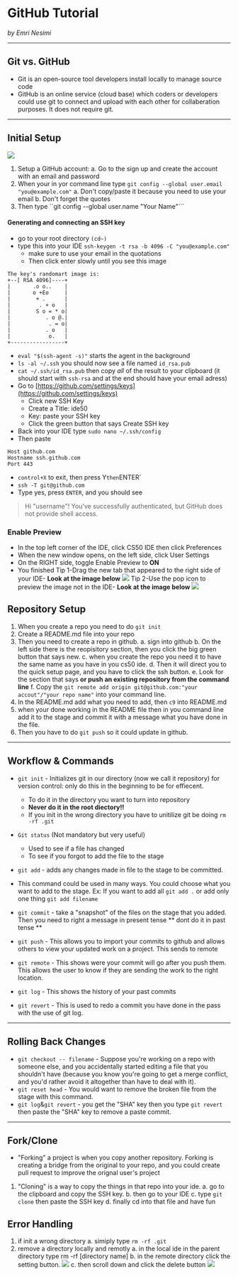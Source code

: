 # GitHub Tutorial

*_by Emri Nesimi_*

---
## Git vs. GitHub
* Git is an open-source tool developers install locally to manage source code
* GitHub is an online service (cloud base) which coders or developers could use git to connect and upload with each other for collaberation purposes. It does not require git.


---
## Initial Setup
![](images.jpg)
1. Setup a GitHub account:
    a. Go to the sign up and create the account with an email and password
2. When your in yor command line type ``git config --global user.email "you@example.com"``
    a. Don't copy/paste it because you need to use your email
    b. Don't forget the quotes
3. Then type ``git config --global user.name "Your Name"```

#### Generating and connecting an SSH key
* go to your root directory ``(cd~)``
* type this into your IDE ``ssh-keygen -t rsa -b 4096 -C "you@example.com"``
    * make sure to use your email in the quotations
    * Then click enter slowly until you see this image
```
The key's randomart image is:
+--[ RSA 4096]----+
|       .o o..    |
|       o +Eo     |
|        + .      |
|         . + o   |
|        S o = * o|
|           . o @.|
|            . = o|
|           . o   |
|            o.   |
+-----------------+
```

* `eval "$(ssh-agent -s)"` starts the agent in the background
* `ls -al ~/.ssh` you should now see a file named `id_rsa.pub`
* `cat ~/.ssh/id_rsa.pub` then copy _all_ of the result to your clipboard (it should start with `ssh-rsa` and at the end should have your email adress)
* Go to [https://github.com/settings/keys](https://github.com/settings/keys)
    * Click new SSH Key
    * Create a Title: ide50
    * Key: paste your SSH key
    * Click the green button that says Create SSH key
* Back into your IDE type ``sudo nano ~/.ssh/config``
* Then paste
 ```
 Host github.com
 Hostname ssh.github.com
 Port 443
 ```
* `control+X` to exit, then press Y` then `ENTER`
* `ssh -T git@github.com`
* Type yes, press `ENTER`, and you should see
> Hi "username"! You've successfully authenticated, but GitHub does not provide shell access.

### Enable Preview
* In the top left corner of the IDE, click CS50 IDE then click Preferences
* When the new window opens, on the left side, click User Settings
* On the RIGHT side, toggle Enable Preview to **ON**
* You finished
    Tip 1-Drag the new tab that appeared to the right side of your IDE- **Look at the image below**
    ![](images.png)
    Tip 2-Use the pop icon to preview the image not in the IDE- **Look at the image below**
    ![](image.png)

## Repository Setup
1. When you create a repo you need to do `git init`
2. Create a README.md file into your repo
3. Then you need to create a repo in github.
    a. sign into github
    b. On the left side there is the reopisitory section, then you click the big green button that says new.
    c. when you create the repo you need it to have the same name as you have in you cs50 ide.
    d. Then it will direct you to the quick setup page, and you have to click the ssh button.
    e. Look for the section that says **or push an existing repository from the command line**
    f. Copy the `git remote add origin git@github.com:"your accout"/"your repo name"` into your command line.
4. In the README.md add what you need to add, then `c9` into README.md
5. when your done working in the README file then in you command line add it to the stage and commit it with a message what you have done in the file.
6. Then you have to do `git push` so it could update in github.





---
## Workflow & Commands
* `git init` - Initializes git in our directory (now we call it repository) for version control: only do this in the beginning to be for effiecent.
    * To do it in the directory you want to turn into repository
   *  **Never do it in the root diectory!!**
   *  If you init in the wrong directory you have to unitilize git be doing `rm -rf .git`

* `Git status` (Not mandatory but very useful)
    * Used to see if a file has changed
    * To see if you forgot to add the file to the stage
* `git add` - adds any changes made in file to the stage to be committed.
* This command could be used in many ways. You could choose what you want to add to the stage. Ex: If you want to add all `git add .` or add only one thing `git add filename`
* `git commit` - take a "snapshot" of the files on the stage that you added. Then you need to right a message in present tense ** dont do it in past tense **
* `git push` - This allows you to import your commits to github and allows others to view your updated work on a project. This sends to remote
* `git remote` - This shows were your commit will go after you push them. This allows the user to know if they are sending the work to the right location.
* `git log` - This shows the history of your past commits
* `git revert` - This is used to redo a commit you have done in the pass with the use of git log.






---
## Rolling Back Changes

* `git checkout -- filename` - Suppose you're working on a repo with someone else, and you accidentally started editing a file that you shouldn't have (because you know you're going to get a merge conflict, and you'd rather avoid it altogether than have to deal with it).
* `git reset head` - You would want to remove the broken file from the stage with this command.
* `git log`&`git revert` - you get the "SHA" key then you type `git revert` then paste the "SHA" key to remove a paste commit.




---
## Fork/Clone

* "Forking" a project is when you copy another repository. Forking is creating a bridge from the original to your repo, and you could create pull request to improve the orignal user's project
1. "Cloning" is a way to copy the things in that repo into your ide.
    a. go to the clipboard and copy the SSH key.
    b. then go to your IDE
    c. type `git clone` then paste the SSH key
    d. finally cd into that file and have fun

## Error Handling
1. if init a wrong directory
    a. simiply type `rm -rf .git`
2. remove a directory locally and remotly
    a. in the local ide in the parent directory type rm -rf [directory name]
    b. in the remote directory click the setting button. 
    ![](image.tng.png)
    c. then scroll down and click the delete button
    ![](image.tmg.png)










